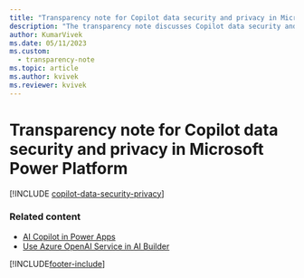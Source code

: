 ```yaml
---
title: "Transparency note for Copilot data security and privacy in Microsoft Power Platform"
description: "The transparency note discusses Copilot data security and privacy in Power Platform and how Copilot responsibly uses AI capabilities."
author: KumarVivek 
ms.date: 05/11/2023
ms.custom: 
  - transparency-note
ms.topic: article
ms.author: kvivek
ms.reviewer: kvivek
---
```


# Transparency note for Copilot data security and privacy in Microsoft Power Platform

[!INCLUDE [copilot-data-security-privacy](~/../shared-content/shared/transparency-notes-includes/copilot-data-security-privacy.md)]

### Related content

- [AI Copilot in Power Apps](/power-apps/maker/canvas-apps/ai-overview)
- [Use Azure OpenAI Service in AI Builder](/ai-builder/prebuilt-azure-openai)

[!INCLUDE[footer-include](includes/footer-banner.md)]
